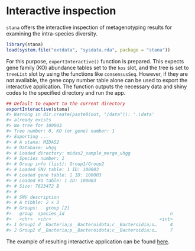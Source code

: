 # Interactive inspection

`stana` offers the interactive inspection of metagenotyping results for examining the intra-species diversity.


```r
library(stana)
load(system.file("extdata", "sysdata.rda", package = "stana"))
```

For this purpose, `exportInteractive()` function is prepared. This expects gene family (KO) abundance tables set to the `kos` slot, and the tree is set to `treeList` slot by using the functions like `consensusSeq`. However, if they are not available, the gene copy number table alone can be used to export the interactive application. The function outputs the necessary data and shiny codes to the specified directory and run the app.


```r
## Default to export to the current directory
exportInteractive(stana)
#> Warning in dir.create(paste0(out, "/data")): '.\data'
#> already exists
#> No tree for 100003
#> Tree number: 0, KO (or gene) number: 1
#> Exporting ...
#> # A stana: MIDAS2
#> # Database: uhgg
#> # Loaded directory: midas2_sample_merge_uhgg
#> # Species number: 1
#> # Group info (list): Group1/Group2
#> # Loaded SNV table: 1 ID: 100003
#> # Loaded gene table: 1 ID: 100003
#> # Loaded KO table: 1 ID: 100003
#> # Size: 7623472 B
#> # 
#> # SNV description
#> # A tibble: 2 × 3
#> # Groups:   group [2]
#>   group  species_id                                        n
#>   <chr>  <chr>                                         <int>
#> 1 Group1 d__Bacteria;p__Bacteroidota;c__Bacteroidia;o…     4
#> 2 Group2 d__Bacteria;p__Bacteroidota;c__Bacteroidia;o…     7
```

The example of resulting interactive application can be found [here](TBU).
